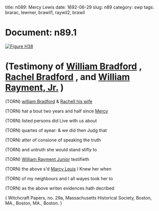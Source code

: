 title: n089: Mercy Lewis
date: 1692-06-29
slug: n89
category: swp
tags: brarac, lewmer, brawil1, raywil2, brawil




<div markdown class="doc" id="n89.1">

# Document: n89.1



<span markdown class="figure">[![Figure H38](archives/MassHist/gifs/H38.gif)](archives/MassHist/large/H38.jpg)</span>


# (Testimony of [William Bradford](/tag/brawil.html) , [Rachel Bradford](/tag/brarac.html) , and [William Rayment, Jr.](/tag/raywil2.html) )

(TORN) [william Bradford](/tag/brawil1.html) & [Rachell his wife](/tag/brarac.html)

(TORN) hat a bout two years and half since [Mercy](/tag/lewmer.html)

(TORN) listed persons did Live with us about 

(TORN) quartes of ayear: & we did then Judg that 

(TORN) atter of consione of speaking the truth 

(TORN) and untruth she would stand stifly to 

(TORN) [William Rayment Junior](/tag/raywil2.html) testifieth

(TORN) the above s'd [Marcy Leuis](/tag/lewmer.html) I Knew her when

(TORN) of my neighbours and I all wayes took her to 

(TORN) as the above writen evidences hath decribed 

( Witchcraft Papers, no. 29a, Massachusetts Historical Society, Boston, MA., Boston, MA., Boston. )


</div>

